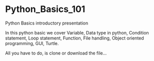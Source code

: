 # Python_Basics_101
Python Basics introductory presentation 

In this python basic we cover
   Variable,
   Data type in python,
   Condition statement,
   Loop statement,
   Function,
   File handling,
   Object oriented programming,
   GUI,
   Turtle.

All you have to do, is clone or download the file...
